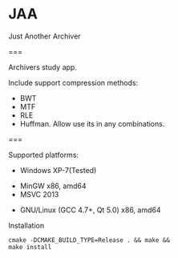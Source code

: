 JAA
===

Just Another Archiver

===

Archivers study app.

Include support compression methods: 
  * BWT
  * MTF
  * RLE
  * Huffman.
Allow use its in any combinations.

===

Supported platforms:
  * Windows XP-7(Tested)
   - MinGW x86, amd64
   - MSVC 2013
  * GNU/Linux (GCC 4.7+, Qt 5.0) x86, amd64



Installation

<code>cmake -DCMAKE_BUILD_TYPE=Release . && make && make install</code>
